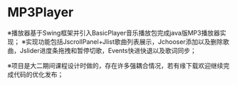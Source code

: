 # MP3Player

※播放器基于Swing框架并引入BasicPlayer音乐播放包完成java版MP3播放器实现；
※实现功能包括JscrollPanel+Jlist歌曲列表展示，Jchooser添加以及删除歌曲，Jslider进度条拖拽和暂停切歌，Events快进快退以及歌词同步；

※项目是大二期间课程设计时做的，存在许多强耦合情况，若有缘下载欢迎继续完成代码的优化发布；
